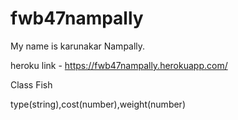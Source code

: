 # fwb47nampally

My name is karunakar Nampally.

heroku link - https://fwb47nampally.herokuapp.com/

Class Fish

type(string),cost(number),weight(number)
